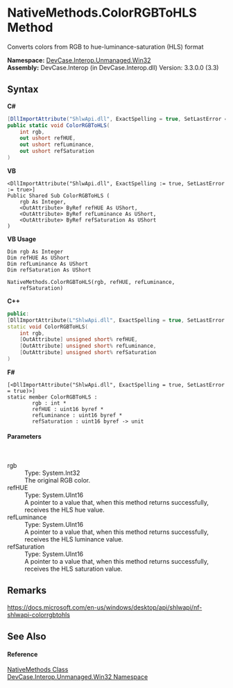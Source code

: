 # NativeMethods.ColorRGBToHLS Method 
 

Converts colors from RGB to hue-luminance-saturation (HLS) format

**Namespace:**&nbsp;<a href="N_DevCase_Interop_Unmanaged_Win32">DevCase.Interop.Unmanaged.Win32</a><br />**Assembly:**&nbsp;DevCase.Interop (in DevCase.Interop.dll) Version: 3.3.0.0 (3.3)

## Syntax

**C#**<br />
``` C#
[DllImportAttribute("ShlwApi.dll", ExactSpelling = true, SetLastError = true)]
public static void ColorRGBToHLS(
	int rgb,
	out ushort refHUE,
	out ushort refLuminance,
	out ushort refSaturation
)
```

**VB**<br />
``` VB
<DllImportAttribute("ShlwApi.dll", ExactSpelling := true, SetLastError := true>]
Public Shared Sub ColorRGBToHLS ( 
	rgb As Integer,
	<OutAttribute> ByRef refHUE As UShort,
	<OutAttribute> ByRef refLuminance As UShort,
	<OutAttribute> ByRef refSaturation As UShort
)
```

**VB Usage**<br />
``` VB Usage
Dim rgb As Integer
Dim refHUE As UShort
Dim refLuminance As UShort
Dim refSaturation As UShort

NativeMethods.ColorRGBToHLS(rgb, refHUE, refLuminance, 
	refSaturation)
```

**C++**<br />
``` C++
public:
[DllImportAttribute(L"ShlwApi.dll", ExactSpelling = true, SetLastError = true)]
static void ColorRGBToHLS(
	int rgb, 
	[OutAttribute] unsigned short% refHUE, 
	[OutAttribute] unsigned short% refLuminance, 
	[OutAttribute] unsigned short% refSaturation
)
```

**F#**<br />
``` F#
[<DllImportAttribute("ShlwApi.dll", ExactSpelling = true, SetLastError = true)>]
static member ColorRGBToHLS : 
        rgb : int * 
        refHUE : uint16 byref * 
        refLuminance : uint16 byref * 
        refSaturation : uint16 byref -> unit 

```


#### Parameters
&nbsp;<dl><dt>rgb</dt><dd>Type: System.Int32<br />The original RGB color.</dd><dt>refHUE</dt><dd>Type: System.UInt16<br />A pointer to a value that, when this method returns successfully, receives the HLS hue value.</dd><dt>refLuminance</dt><dd>Type: System.UInt16<br />A pointer to a value that, when this method returns successfully, receives the HLS luminance value.</dd><dt>refSaturation</dt><dd>Type: System.UInt16<br />A pointer to a value that, when this method returns successfully, receives the HLS saturation value.</dd></dl>

## Remarks
<a href="https://docs.microsoft.com/en-us/windows/desktop/api/shlwapi/nf-shlwapi-colorrgbtohls" target="_blank">https://docs.microsoft.com/en-us/windows/desktop/api/shlwapi/nf-shlwapi-colorrgbtohls</a>

## See Also


#### Reference
<a href="T_DevCase_Interop_Unmanaged_Win32_NativeMethods">NativeMethods Class</a><br /><a href="N_DevCase_Interop_Unmanaged_Win32">DevCase.Interop.Unmanaged.Win32 Namespace</a><br />